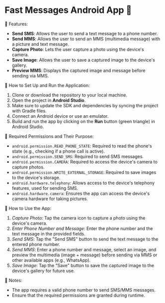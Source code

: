 # Fast Messages Android App 💬

📍 Features:
- **Send SMS**: Allows the user to send a text message to a phone number.
- **Send MMS**: Allows the user to send an MMS (multimedia message) with a picture and text message.
- **Capture Photo**: Lets the user capture a photo using the device's camera.
- **Save Image**: Allows the user to save a captured image to the device's gallery.
- **Preview MMS**: Displays the captured image and message before sending via MMS.

📍 How to Set Up and Run the Application:
1. Clone or download the repository to your local machine.
2. Open the project in **Android Studio**.
3. Make sure to update the SDK and dependencies by syncing the project with Gradle files.
4. Connect an Android device or use an emulator.
5. Build and run the app by clicking on the **Run** button (green triangle) in Android Studio.

📍 Required Permissions and Their Purpose:
- `android.permission.READ_PHONE_STATE`: Required to read the phone's state (e.g., checking if a phone call is active).
- `android.permission.SEND_SMS`: Required to send SMS messages.
- `android.permission.CAMERA`: Required to access the device's camera to capture photos.
- `android.permission.WRITE_EXTERNAL_STORAGE`: Required to save images to the device's storage.
- `android.hardware.telephony`: Allows access to the device's telephony features, used for sending SMS.
- `android.hardware.camera`: Ensures the app can access the device's camera hardware for taking pictures.

📍 How to Use the App:
1. *Capture Photo*: Tap the camera icon to capture a photo using the device's camera.
2. *Enter Phone Number and Message*: Enter the phone number and the text message in the provided fields.
3. *Send SMS*: Tap the "Send SMS" button to send the text message to the entered phone number.
4. *Send MMS*: Enter a phone number and message, select an image, and preview the multimedia (image + message) before sending via MMS or other available apps (e.g., WhatsApp).
5. *Save Image*: Tap the "Save" button to save the captured image to the device's gallery for future use.

📝 Notes:
- The app requires a valid phone number to send SMS/MMS messages.
- Ensure that the required permissions are granted during runtime.
